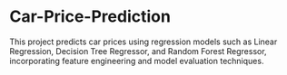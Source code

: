 # Car-Price-Prediction
This project predicts car prices using regression models such as Linear Regression, Decision Tree Regressor, and Random Forest Regressor, incorporating feature engineering and model evaluation techniques.

